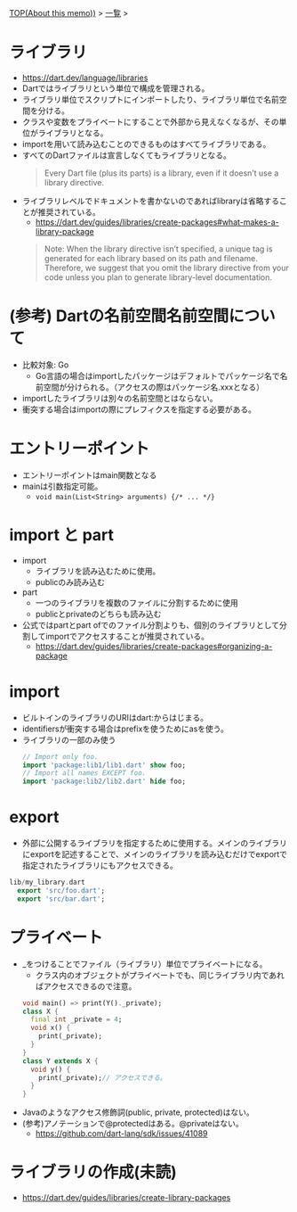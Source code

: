 [TOP(About this memo))](../README.md) > [一覧](./README.md) >



# ライブラリ
* https://dart.dev/language/libraries
* Dartではライブラリという単位で構成を管理される。
* ライブラリ単位でスクリプトにインポートしたり、ライブラリ単位で名前空間を分ける。
* クラスや変数をプライベートにすることで外部から見えなくなるが、その単位がライブラリとなる。
* importを用いて読み込むことのできるものはすべてライブラリである。
* すべてのDartファイルは宣言しなくてもライブラリとなる。
  > Every Dart file (plus its parts) is a library, even if it doesn’t use a library directive.
* ライブラリレベルでドキュメントを書かないのであればlibraryは省略することが推奨されている。
  * https://dart.dev/guides/libraries/create-packages#what-makes-a-library-package
  > Note: When the library directive isn’t specified, a unique tag is generated for each library based on its path and filename. Therefore, we suggest that you omit the library directive from your code unless you plan to generate library-level documentation.


# (参考) Dartの名前空間名前空間について
* 比較対象: Go
  * Go言語の場合はimportしたパッケージはデフォルトでパッケージ名で名前空間が分けられる。（アクセスの際はパッケージ名.xxxとなる）
* importしたライブラリは別々の名前空間とはならない。
* 衝突する場合はimportの際にプレフィクスを指定する必要がある。

# エントリーポイント
* エントリーポイントはmain関数となる
* mainは引数指定可能。
  * `void main(List<String> arguments) {/* ... */}`

# import と part
* import
  * ライブラリを読み込むために使用。
  * publicのみ読み込む
* part
  * 一つのライブラリを複数のファイルに分割するために使用
  * publicとprivateのどちらも読み込む
* 公式ではpartとpart ofでのファイル分割よりも、個別のライブラリとして分割してimportでアクセスすることが推奨されている。
  * https://dart.dev/guides/libraries/create-packages#organizing-a-package
  
# import
* ビルトインのライブラリのURIはdart:からはじまる。
* identifiersが衝突する場合はprefixを使うためにasを使う。
* ライブラリの一部のみ使う
  ```dart
  // Import only foo.
  import 'package:lib1/lib1.dart' show foo;
  // Import all names EXCEPT foo.
  import 'package:lib2/lib2.dart' hide foo;
  ```

# export
* 外部に公開するライブラリを指定するために使用する。メインのライブラリにexportを記述することで、メインのライブラリを読み込むだけでexportで指定されたライブラリにもアクセスできる。
```dart
lib/my_library.dart
  export 'src/foo.dart';
  export 'src/bar.dart';
```

# プライベート
* _をつけることでファイル（ライブラリ）単位でプライベートになる。
  * クラス内のオブジェクトがプライベートでも、同じライブラリ内であればアクセスできるので注意。
  ```dart
  void main() => print(Y()._private);
  class X {
    final int _private = 4;
    void x() {
      print(_private);
    }
  }
  class Y extends X {
    void y() {
      print(_private);// アクセスできる。
    }
  }
  ```
* Javaのようなアクセス修飾詞(public, private, protected)はない。
* (参考)アノテーションで@protectedはある。@privateはない。
  * https://github.com/dart-lang/sdk/issues/41089

# ライブラリの作成(未読)
* https://dart.dev/guides/libraries/create-library-packages



